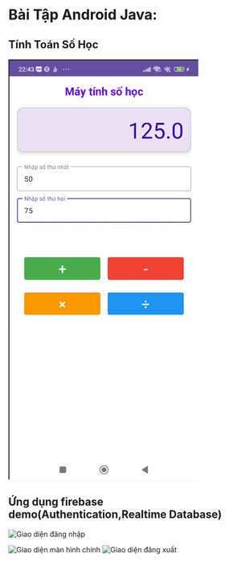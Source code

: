# Bài Tập Android Java:
## Tính Toán Số Học
![Giao diện ứng dụng](MayTinhSoHoc/Screenshot%202024-11-18%20224334.png)

## Ứng dụng firebase demo(Authentication,Realtime Database)
![Giao diện đăng nhập]([MyFirebase_64130299/Screenshot%2024-11-18%235101.png](https://github.com/datx24/64130299-MobieAppDev/blob/main/MyFirebase_64130299/Screenshot%202024-11-18%20235136.png))

![Giao diện màn hình chính](Screenshot%2024-11-18%235121.png)
![Giao diện đăng xuất](MayTinhSoHoc/Screenshot%2024-11-18%235136.png)





